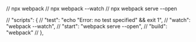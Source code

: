   // npx webpack
  // npx webpack --watch
  // npx webpack serve --open

  // "scripts": {
  //   "test": "echo \"Error: no test specified\" && exit 1",
  //   "watch": "webpack --watch",
  //   "start": "webpack serve --open",
  //   "build": "webpack"
  // },

